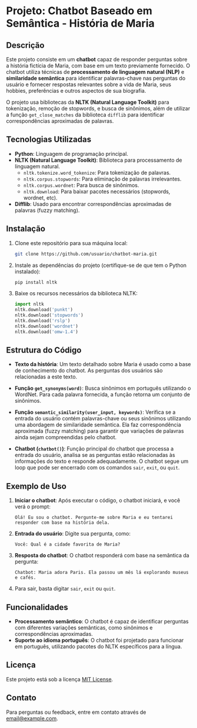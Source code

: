 # Projeto: Chatbot Baseado em Semântica - História de Maria

## Descrição

Este projeto consiste em um **chatbot** capaz de responder perguntas sobre a história fictícia de Maria, com base em um texto previamente fornecido. O chatbot utiliza técnicas de **processamento de linguagem natural (NLP)** e **similaridade semântica** para identificar palavras-chave nas perguntas do usuário e fornecer respostas relevantes sobre a vida de Maria, seus hobbies, preferências e outros aspectos de sua biografia.

O projeto usa bibliotecas da **NLTK (Natural Language Toolkit)** para tokenização, remoção de stopwords, e busca de sinônimos, além de utilizar a função `get_close_matches` da biblioteca `difflib` para identificar correspondências aproximadas de palavras.

## Tecnologias Utilizadas

- **Python**: Linguagem de programação principal.
- **NLTK (Natural Language Toolkit)**: Biblioteca para processamento de linguagem natural.
  - `nltk.tokenize.word_tokenize`: Para tokenização de palavras.
  - `nltk.corpus.stopwords`: Para eliminação de palavras irrelevantes.
  - `nltk.corpus.wordnet`: Para busca de sinônimos.
  - `nltk.download`: Para baixar pacotes necessários (stopwords, wordnet, etc).
- **Difflib**: Usado para encontrar correspondências aproximadas de palavras (fuzzy matching).

## Instalação

1. Clone este repositório para sua máquina local:
   ```bash
   git clone https://github.com/usuario/chatbot-maria.git
   ```

2. Instale as dependências do projeto (certifique-se de que tem o Python instalado):
   ```bash
   pip install nltk
   ```

3. Baixe os recursos necessários da biblioteca NLTK:
   ```python
   import nltk
   nltk.download('punkt')
   nltk.download('stopwords')
   nltk.download('rslp')
   nltk.download('wordnet')
   nltk.download('omw-1.4')
   ```

## Estrutura do Código

- **Texto da história**: Um texto detalhado sobre Maria é usado como a base de conhecimento do chatbot. As perguntas dos usuários são relacionadas a este texto.

- **Função `get_synonyms(word)`**: Busca sinônimos em português utilizando o WordNet. Para cada palavra fornecida, a função retorna um conjunto de sinônimos.

- **Função `semantic_similarity(user_input, keywords)`**: Verifica se a entrada do usuário contém palavras-chave ou seus sinônimos utilizando uma abordagem de similaridade semântica. Ela faz correspondência aproximada (fuzzy matching) para garantir que variações de palavras ainda sejam compreendidas pelo chatbot.

- **Chatbot (`chatbot()`)**: Função principal do chatbot que processa a entrada do usuário, analisa se as perguntas estão relacionadas às informações do texto e responde adequadamente. O chatbot segue um loop que pode ser encerrado com os comandos `sair`, `exit`, ou `quit`.

## Exemplo de Uso

1. **Iniciar o chatbot**:
   Após executar o código, o chatbot iniciará, e você verá o prompt:
   ```
   Olá! Eu sou o chatbot. Pergunte-me sobre Maria e eu tentarei responder com base na história dela.
   ```

2. **Entrada do usuário**:
   Digite sua pergunta, como:
   ```
   Você: Qual é a cidade favorita de Maria?
   ```

3. **Resposta do chatbot**:
   O chatbot responderá com base na semântica da pergunta:
   ```
   Chatbot: Maria adora Paris. Ela passou um mês lá explorando museus e cafés.
   ```

4. Para sair, basta digitar `sair`, `exit` ou `quit`.

## Funcionalidades

- **Processamento semântico**: O chatbot é capaz de identificar perguntas com diferentes variações semânticas, como sinônimos e correspondências aproximadas.
- **Suporte ao idioma português**: O chatbot foi projetado para funcionar em português, utilizando pacotes do NLTK específicos para a língua.

## Licença

Este projeto está sob a licença [MIT License](LICENSE).

## Contato

Para perguntas ou feedback, entre em contato através de [email@example.com](mailto:email@example.com).